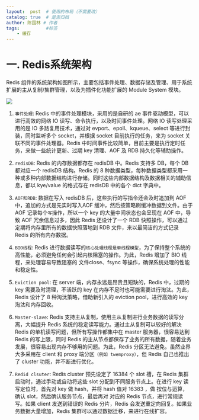 ```yaml
---
layout:  post  # 使用的布局（不需要改）
catalog: true  # 是否归档
author: 陈国林 # 作者
tags:          #标签
    - 缓存
---
```


# 一. Redis系统架构
Redis 组件的系统架构如图所示，主要包括事件处理、数据存储及管理、用于系统扩展的主从复制/集群管理，以及为插件化功能扩展的 Module System 模块。

![](https://github.com/chenguolin/chenguolin.github.io/blob/master/data/image/redis-1.png?raw=true)

1. `事件处理`: Redis 中的事件处理模块，采用的是自研的 ae 事件驱动模型，可以进行高效的网络 IO 读写、命令执行，以及时间事件处理。网络 IO 读写处理采用的是 IO 多路复用技术，通过对 evport、epoll、kqueue、select 等进行封装，同时监听多个 socket，并根据 socket 目前执行的任务，来为 socket 关联不同的事件处理器。Redis 中时间事件比较简单，目前主要是执行定时任务，来做一些统计更新、过期 key 清理、AOF 及 RDB 持久化等辅助操作。

2. `redisDB`: Redis 的内存数据都存在 redisDB 中。Redis 支持多 DB，每个 DB 都对应一个 redisDB 结构。Redis 的 8 种数据类型，每种数据类型都采用一种或多种内部数据结构进行存储。同时这些内部数据结构及数据相关的辅助信息，都以 kye/value 的格式存在 redisDB 中的各个 dict 字典中。

3. `AOF和RDB`: 数据在写入 redisDB 后，这些执行的写指令还会及时追加到 AOF 中，追加的方式是先实时写入AOF 缓冲，然后按策略刷缓冲数据到文件。由于 AOF 记录每个`写`操作，所以一个 key 的大量中间状态也会呈现在 AOF 中，导致 AOF 冗余信息过多，因此 Redis 还设计了一个 RDB 快照操作，可以通过定期将内存里所有的数据快照落地到 RDB 文件，来以最简洁的方式记录 Redis 的所有内存数据。

4. `BIO线程`: Redis 进行数据读写的`核心处理线程是单线程模型`，为了保持整个系统的高性能，必须避免任何会引起内核阻塞的操作。为此，Redis 增加了 BIO 线程，来处理容易导致阻塞的 文件close、fsync 等操作，确保系统处理的性能和稳定性。

5. `Eviction pool`: 在 server 端，内存永远是昂贵且短缺的，Redis 中，过期的 key 需要及时清理，不活跃的 key 在内存不足时也可能需要进行淘汰。为此，Redis 设计了 8 种淘汰策略，借助新引入的 eviction pool，进行高效的 key 淘汰和内存回收。

6. `Master-slave`: Redis 支持主从复制，使用主从复制进行业务数据的读写分离，大幅提升 Redis 系统的稳定读写能力。通过主从复制可以较好的解决 Redis 的单机读写问题，但所有写操作都集中在 master 服务器，很容易达到 Redis 的写上限，同时 Redis 的主从节点都保存了业务的所有数据，随着业务发展，很容易出现内存不够用的问题。为此，Redis 分区无法避免。虽然业界大多采用在 client 和 proxy 端分区`（例如 twemproxy）`，但 Redis 自己也推出了 cluster 功能，并不断进行优化。

7. `Redid clsuter`: Redis cluster 预先设定了 16384 个 slot 槽，在 Redis 集群启动时，通过手动或自动将这些 slot 分配到不同服务节点上。在进行 key 读写定位时，首先对 key 做 hash，并将 hash 值对 16383 ，做 按位与运算，确认 slot，然后确认服务节点，最后再对 对应的 Redis 节点，进行常规读写。如果 client 发送到错误的 Redis 分片，Redis 会发送重定向回复。如果业务数据大量增加，Redis 集群可以通过数据迁移，来进行在线扩容。



